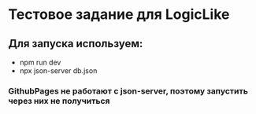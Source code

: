 # Тестовое задание для LogicLike

## Для запуска используем:
- npm run dev
- npx json-server db.json

### GithubPages не работают с json-server, поэтому запустить через них не получиться
